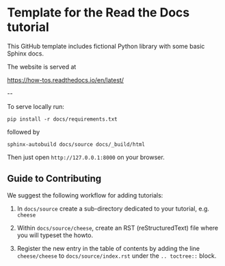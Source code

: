 Template for the Read the Docs tutorial
=======================================

This GitHub template includes fictional Python library
with some basic Sphinx docs.

The website is served at

https://how-tos.readthedocs.io/en/latest/


--

To serve locally run:

`pip install -r docs/requirements.txt`

followed by

`sphinx-autobuild docs/source docs/_build/html`

Then just open `http://127.0.0.1:8000` on your browser.


## Guide to Contributing

We suggest the following workflow for adding tutorials:

  1. In `docs/source` create a sub-directory dedicated to your tutorial, e.g. `cheese`

  1. Within `docs/source/cheese`, create an RST (reStructuredText) file where you will typeset the howto. 

  1. Register the new entry in the table of contents by adding the line `cheese/cheese` to `docs/source/index.rst` under the `.. toctree::` block.
